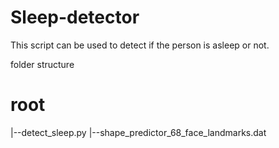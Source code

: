 # Sleep-detector
This script can be used to detect if the person is asleep or not.

folder structure
# root
   |--detect_sleep.py
   |--shape_predictor_68_face_landmarks.dat
